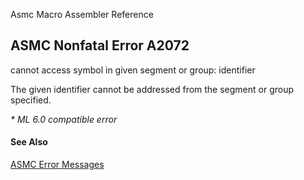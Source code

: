 Asmc Macro Assembler Reference

## ASMC Nonfatal Error A2072

cannot access symbol in given segment or group: identifier

The given identifier cannot be addressed from the segment or group specified.

_* ML 6.0 compatible error_

#### See Also

[ASMC Error Messages](readme.md)
